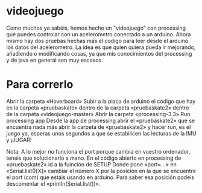 # videojuego
Como muchos ya sabéis, hemos hecho un "videojuego" con processing que puedes controlar con un acelerometro conectado a un arduino. Ahora mismo hay dos pruebas hechas más el codigo para leer desde el arduino los datos del acelerometro. La idea es que quien quiera pueda ir mejorando, añadiendo o modificando cosas, ya que mis conocimientos del processing y de java en general son muy escasos.

# Para correrlo

Abrir la carpeta «Hoverboard»
Subir a la placa de arduino el código que hay en la carpeta «pruebaskate» dentro de la carpeta «pruebaskate2» dentro de la carpeta «videojuego-master»
Abrir la carpeta «processing-3.3»
Run processing app
Desde la app de processing abrir el «pruebaskate2» que se encuentra nada más abrir la carpeta de «pruebaskate2» y hacer run, es el juego ya, esperas unos segundos a que se estabilicen las lecturas de la IMU y ¡JUGAR!

Nota:
A lo mejor no funciona el port porque cambia en vuestro ordenador, teneis que solucionarlo a mano.
En el código abierto en processing de «pruebaskate2» id a la fuinción de SETUP
Donde pone «port=...» en «Serial.list()[X]» cambiar el número X por la posición en la que se encuentre el port (com) que estáis usando en arduino.
Para saber esa posición podeis descomentar el «println(Serial.list())».
